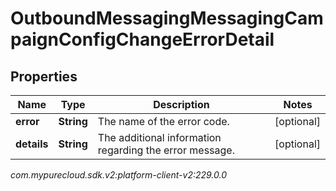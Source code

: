 # OutboundMessagingMessagingCampaignConfigChangeErrorDetail


## Properties

| Name | Type | Description | Notes |
| ------------ | ------------- | ------------- | ------------- |
| **error** | **String** | The name of the error code. |  [optional] |
| **details** | **String** | The additional information regarding the error message. |  [optional] |




_com.mypurecloud.sdk.v2:platform-client-v2:229.0.0_
